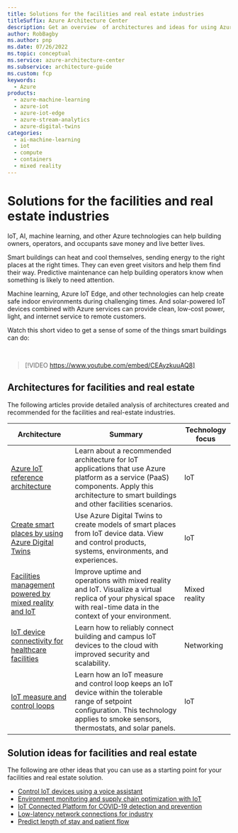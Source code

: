 ```yaml
---
title: Solutions for the facilities and real estate industries
titleSuffix: Azure Architecture Center
description: Get an overview  of architectures and ideas for using Azure services to build solutions for the facilities and real estate industries.
author: RobBagby
ms.author: pnp
ms.date: 07/26/2022
ms.topic: conceptual
ms.service: azure-architecture-center
ms.subservice: architecture-guide
ms.custom: fcp 
keywords:
  - Azure
products:
  - azure-machine-learning
  - azure-iot
  - azure-iot-edge
  - azure-stream-analytics
  - azure-digital-twins
categories:
  - ai-machine-learning
  - iot
  - compute
  - containers
  - mixed reality 
---
```

# Solutions for the facilities and real estate industries 
IoT, AI, machine learning, and other Azure technologies can help building owners, operators, and occupants save money and live better lives.

Smart buildings can heat and cool themselves, sending energy to the right places at the right times. They can even greet visitors and help them find their way. Predictive maintenance can help building operators know when something is likely to need attention.  

Machine learning, Azure IoT Edge, and other technologies can help create safe indoor environments during challenging times. And solar-powered IoT devices combined with Azure services can provide clean, low-cost power, light, and internet service to remote customers.

Watch this short video to get a sense of some of the things smart buildings can do: 

<br> 

> [!VIDEO https://www.youtube.com/embed/CEAyzkuuAQ8]

## Architectures for facilities and real estate
The following articles provide detailed analysis of architectures created and recommended for the facilities and real-estate industries.

|Architecture|Summary|Technology focus|
|---|---|---|
|[Azure IoT reference architecture](../reference-architectures/iot.yml) |Learn about a recommended architecture for IoT applications that use Azure platform as a service (PaaS) components. Apply this architecture to smart buildings and other facilities scenarios.|IoT|
|[Create smart places by using Azure Digital Twins](../example-scenario/iot/smart-places.yml) |Use Azure Digital Twins to create models of smart places from IoT device data. View and control products, systems, environments, and experiences.|IoT|
|[Facilities management powered by mixed reality and IoT](../solution-ideas/articles/facilities-management-powered-by-mixed-reality-and-iot.yml)|Improve uptime and operations with mixed reality and IoT. Visualize a virtual replica of your physical space with real-time data in the context of your environment.|Mixed reality|
|[IoT device connectivity for healthcare facilities](../networking/idea/healthcare-network.yml)|Learn how to reliably connect building and campus IoT devices to the cloud with improved security and scalability. |Networking|
|[IoT measure and control loops](../example-scenario/iot/measure-control-loop.yml)|Learn how an IoT measure and control loop keeps an IoT device within the tolerable range of setpoint configuration. This technology applies to smoke sensors, thermostats, and solar panels.|IoT|

## Solution ideas for facilities and real estate 
The following are other ideas that you can use as a starting point for your facilities and real estate solution.

- [Control IoT devices using a voice assistant](../solution-ideas/articles/iot-controlling-devices-with-voice-assistant.yml)
- [Environment monitoring and supply chain optimization with IoT](../solution-ideas/articles/environment-monitoring-and-supply-chain-optimization.yml)
- [IoT Connected Platform for COVID-19 detection and prevention](../solution-ideas/articles/iot-connected-platform.yml) 
- [Low-latency network connections for industry](../networking/idea/low-latency-network.yml)
- [Predict length of stay and patient flow](/azure/architecture/example-scenario/digital-health/predict-patient-length-of-stay)
